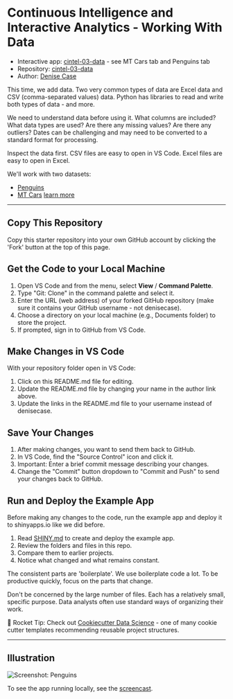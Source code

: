 # Continuous Intelligence and Interactive Analytics - Working With Data

- Interactive app: [cintel-03-data](https://LuciMcD.shinyapps.io/cintel-03-data/) - see MT Cars tab and Penguins tab
- Repository: [cintel-03-data](https://github.com/LuciMcD/cintel-03-data)
- Author: [Denise Case](https://github.com/LuciMcD)

This time, we add data. 
Two very common types of data are Excel data and CSV (comma-separated values) data.
Python has libraries to read and write both types of data - and more.

We need to understand data before using it.
What columns are included? What data types are used?
Are there any missing values? Are there any outliers?
Dates can be challenging and may need to be converted to a standard format for processing.

Inspect the data first. 
CSV files are easy to open in VS Code.
Excel files are easy to open in Excel.

We'll work with two datasets:

- [Penguins](https://education.rstudio.com/blog/2020/07/palmerpenguins-cran/)
- [MT Cars](https://shinylive.io/py/examples/#read-local-csv) [learn more](https://www.stat.ubc.ca/~gavin/STEPIBookNewStyle/course/num/Day3/Session3.2.pdf)

-----

## Copy This Repository

Copy this starter repository into your own GitHub account by clicking the 'Fork' button at the top of this page. 

## Get the Code to your Local Machine
    
1. Open VS Code and from the menu, select **View** / **Command Palette**.
1. Type "Git: Clone" in the command palette and select it.
1. Enter the URL (web address) of your forked GitHub repository (make sure it contains your GitHub username - not denisecase).
1. Choose a directory on your local machine (e.g., Documents folder) to store the project.
1. If prompted, sign in to GitHub from VS Code.

## Make Changes in VS Code

With your repository folder open in VS Code:

1. Click on this README.md file for editing.
1. Update the README.md file by changing your name in the author link above.
1. Update the links in the README.md file to your username instead of denisecase.

## Save Your Changes

1. After making changes, you want to send them back to GitHub.
1. In VS Code, find the "Source Control" icon and click it.
1. Important: Enter a brief commit message describing your changes.
1. Change the "Commit" button dropdown to "Commit and Push" to send your changes back to GitHub.

## Run and Deploy the Example App

Before making any changes to the code, run the example app and deploy it to shinyapps.io like we did before. 

1. Read [SHINY.md](SHINY.md) to create and deploy the example app. 
1. Review the folders and files in this repo. 
1. Compare them to earlier projects.
1. Notice what changed and what remains constant. 

The consistent parts are 'boilerplate'.
We use boilerplate code a lot. To be productive quickly, focus on the parts that change.

Don't be concerned by the large number of files. Each has a relatively small, specific purpose.
Data analysts often use standard ways of organizing their work. 

🚀 Rocket Tip: Check out [Cookiecutter Data Science](https://drivendata.github.io/cookiecutter-data-science/#directory-structure) - one of many cookie cutter templates recommending reusable project structures.

-----

## Illustration

![Screenshot: Penguins](images/screenshot_penguins.PNG)

To see the app running locally, see the [screencast](https://app.screencast.com/JeHKkjIA8bUXp).

